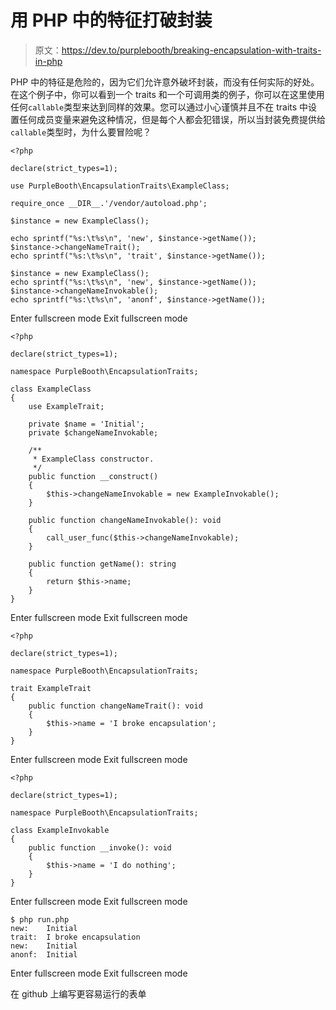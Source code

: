 # 用 PHP 中的特征打破封装

> 原文：<https://dev.to/purplebooth/breaking-encapsulation-with-traits-in-php>

PHP 中的特征是危险的，因为它们允许意外破坏封装，而没有任何实际的好处。在这个例子中，你可以看到一个 traits 和一个可调用类的例子，你可以在这里使用任何`callable`类型来达到同样的效果。您可以通过小心谨慎并且不在 traits 中设置任何成员变量来避免这种情况，但是每个人都会犯错误，所以当封装免费提供给`callable`类型时，为什么要冒险呢？

```
<?php

declare(strict_types=1);

use PurpleBooth\EncapsulationTraits\ExampleClass;

require_once __DIR__.'/vendor/autoload.php';

$instance = new ExampleClass();

echo sprintf("%s:\t%s\n", 'new', $instance->getName());
$instance->changeNameTrait();
echo sprintf("%s:\t%s\n", 'trait', $instance->getName());

$instance = new ExampleClass();
echo sprintf("%s:\t%s\n", 'new', $instance->getName());
$instance->changeNameInvokable();
echo sprintf("%s:\t%s\n", 'anonf', $instance->getName()); 
```

Enter fullscreen mode Exit fullscreen mode

```
<?php

declare(strict_types=1);

namespace PurpleBooth\EncapsulationTraits;

class ExampleClass
{
    use ExampleTrait;

    private $name = 'Initial';
    private $changeNameInvokable;

    /**
     * ExampleClass constructor.
     */
    public function __construct()
    {
        $this->changeNameInvokable = new ExampleInvokable();
    }

    public function changeNameInvokable(): void
    {
        call_user_func($this->changeNameInvokable);
    }

    public function getName(): string
    {
        return $this->name;
    }
} 
```

Enter fullscreen mode Exit fullscreen mode

```
<?php

declare(strict_types=1);

namespace PurpleBooth\EncapsulationTraits;

trait ExampleTrait
{
    public function changeNameTrait(): void
    {
        $this->name = 'I broke encapsulation';
    }
} 
```

Enter fullscreen mode Exit fullscreen mode

```
<?php

declare(strict_types=1);

namespace PurpleBooth\EncapsulationTraits;

class ExampleInvokable
{
    public function __invoke(): void
    {
        $this->name = 'I do nothing';
    }
} 
```

Enter fullscreen mode Exit fullscreen mode

```
$ php run.php 
new:    Initial
trait:  I broke encapsulation
new:    Initial
anonf:  Initial 
```

Enter fullscreen mode Exit fullscreen mode

在 github 上编写更容易运行的表单